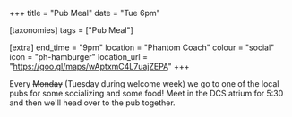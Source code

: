 +++
title = "Pub Meal"
date = "Tue 6pm"

[taxonomies]
tags = ["Pub Meal"]

[extra]
end_time = "9pm"
location = "Phantom Coach"
colour = "social"
icon = "ph-hamburger"
location_url = "https://goo.gl/maps/wAptxmC4L7uajZEPA"
+++

Every ~~Monday~~ (Tuesday during welcome week) we go to one of the local pubs for some socializing and some food! Meet in the DCS atrium for 5:30 and then we'll head over to the pub together.